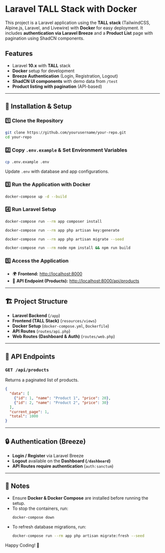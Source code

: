# Laravel TALL Stack with Docker

This project is a Laravel application using the **TALL stack** (TailwindCSS, Alpine.js, Laravel, and Livewire) with **Docker** for easy deployment. It includes **authentication via Laravel Breeze** and a **Product List** page with pagination using ShadCN components.

## Features
- Laravel **10.x** with **TALL** stack
- **Docker** setup for development
- **Breeze Authentication** (Login, Registration, Logout)
- **ShadCN UI components** with demo data from `/test`
- **Product listing with pagination** (API-based)

---

## 🚀 Installation & Setup
### 1️⃣ **Clone the Repository**
```bash
git clone https://github.com/yourusername/your-repo.git
cd your-repo
```

### 2️⃣ **Copy `.env.example` & Set Environment Variables**
```bash
cp .env.example .env
```
Update `.env` with database and app configurations.

### 3️⃣ **Run the Application with Docker**
```bash
docker-compose up -d --build
```

### 4️⃣ **Run Laravel Setup**
```bash
docker-compose run --rm app composer install

docker-compose run --rm app php artisan key:generate

docker-compose run --rm app php artisan migrate --seed

docker-compose run --rm node npm install && npm run build
```

### 5️⃣ **Access the Application**
- 🌍 **Frontend:** [http://localhost:8000](http://localhost:8000)
- 📜 **API Endpoint (Products):** [http://localhost:8000/api/products](http://localhost:8000/api/products)

---

## 🏗 Project Structure
- **Laravel Backend** (`/app`)
- **Frontend (TALL Stack)** (`resources/views`)
- **Docker Setup** (`docker-compose.yml`, `Dockerfile`)
- **API Routes** (`routes/api.php`)
- **Web Routes (Dashboard & Auth)** (`routes/web.php`)

---

## 📌 API Endpoints
### `GET /api/products`
Returns a paginated list of products.
```json
{
  "data": [
    {"id": 1, "name": "Product 1", "price": 20},
    {"id": 2, "name": "Product 2", "price": 30}
  ],
  "current_page": 1,
  "total": 1000
}
```

---

## 🔒 Authentication (Breeze)
- **Login / Register** via Laravel Breeze
- **Logout** available on the **Dashboard (`/dashboard`)**
- **API Routes require authentication** (`auth:sanctum`)

---

## 📢 Notes
- Ensure **Docker & Docker Compose** are installed before running the setup.
- To stop the containers, run:
  ```bash
  docker-compose down
  ```
- To refresh database migrations, run:
  ```bash
  docker-compose run --rm app php artisan migrate:fresh --seed
  ```

Happy Coding! 🚀


